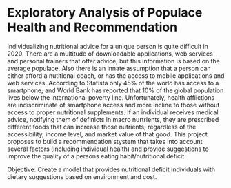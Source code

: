 # Exploratory Analysis of Populace Health and Recommendation 

Individualizing nutritional advice for a unique person is quite difficult in 2020. There are a multitude of downloadable applications, web services and personal trainers that offer advice, but this information is based on the average populace. Also there is an innate assumption that a person can either afford a nutitional coach, or has the access to mobile applications and web services. According to Statista only 45% of the world has access to a smartphone; and World Bank has reported that 10% of the global population lives below the international poverty line. Unfortunately, health afflictions are indiscriminate of smartphone access and more incline to those without access to proper nutritional supplements. If an individual receives medical advice, notifying them of definicts in macro nurtrients, they are prescribed different foods that can increase those nutrients; regardless of the accessibility, income level, and market value of that good. This project proposes to build a recommendation stystem that takes into account several factors (including individual health) and provide suggestions to improve the quality of a persons eating habit/nutritional deficit.

Objective: Create a model that provides nutritional deficit individuals with dietary suggestions based on environment and cost.
